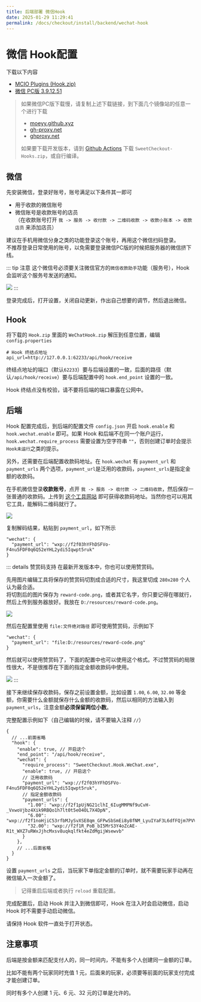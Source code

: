 ```yaml
---
title: 后端部署 微信Hook
date: 2025-01-29 11:29:41
permalink: /docs/checkout/install/backend/wechat-hook
---
```


# 微信 Hook配置

下载以下内容
+ [MCIO Plugins (Hook.zip)](https://plugins.mcio.dev/dl/?repo=SweetCheckout)
+ [微信 PC版 3.9.12.51](https://github.com/tom-snow/wechat-windows-versions/releases/download/v3.9.12.51/WeChatSetup-3.9.12.51.exe)

> 如果微信PC版下载慢，请复制上述下载链接，到下面几个镜像站的任意一个进行下载
> + [moeyy.github.xyz](https://github.moeyy.xyz/)
> + [gh-proxy.net](https://gh-proxy.net/)
> + [ghproxy.net](https://ghproxy.net/)
>
> 如果要下载开发版本，请到 [Github Actions](https://github.com/MrXiaoM/SweetCheckout/actions/workflows/build.yml) 下载 `SweetCheckout-Hooks.zip`，或自行编译。

## 微信

先安装微信，登录好账号，账号满足以下条件其一即可
+ 用于收款的微信账号
+ 微信账号是收款账号的店员  
（在收款账号打开 `我 -> 服务 -> 收付款 -> 二维码收款 -> 收款小账本 -> 收款店员` 来添加店员）

建议在手机用微信分身之类的功能登录这个账号，再用这个微信扫码登录。  
不推荐登录日常使用的账号，以免需要登录微信PC版的时候把服务器的微信挤下线。

::: tip 注意
这个微信号必须要关注微信官方的`微信收款助手`功能（服务号），Hook 会监听这个服务号发送的通知。

![](https://pic1.imgdb.cn/item/67f3f2bce381c3632beea374.png)
:::

登录完成后，打开设置，关闭自动更新，作出自己想要的调节，然后退出微信。

## Hook

将下载的 `Hook.zip` 里面的 `WeChatHook.zip` 解压到任意位置，编辑 `config.properties`
```properties
# Hook 终结点地址
api_url=http://127.0.0.1:62233/api/hook/receive
```
终结点地址的端口（默认`62233`）要与后端设置的一致，后面的路径（默认`/api/hook/receive`）要与后端配置中的 `hook.end_point` 设置的一致。

Hook 终结点没有校验，请不要将后端的端口暴露在公网中。

## 后端

Hook 配置完成后，到后端的配置文件 `config.json` 开启 `hook.enable` 和 `hook.wechat.enable` 即可。如果 Hook 和后端不在同一个账户运行，`hook.wechat.require_process` 需要设置为空字符串 `""`，否则创建订单时会提示`Hook未运行`之类的提示。

另外，还需要在后端配置收款码地址。在 `hook.wechat` 有 `payment_url` 和 `payment_urls` 两个选项，`payment_url`是泛用的收款码，`payment_urls`是指定金额的收款码。

在手机微信登录**收款账号**，点开 `我 -> 服务 -> 收付款 -> 二维码收款`，然后保存一张普通的收款码。上传到 [这个工具网站](https://cli.im/deqr/) 即可获得收款码地址。当然你也可以用其它工具，能解码二维码就行了。

![](https://pic1.imgdb.cn/item/67b04a6ed0e0a243d4ff9528.png)

复制解码结果，粘贴到 `payment_url`，如下所示
```json5
"wechat": {
  "payment_url": "wxp://f2f03hYFhDSFVo-F4nu5FDF0q6Q52eYHL2ydi5Iqwpt5ruk"
}
```

::: details 赞赏码支持
在最新开发版本中，你也可以使用赞赏码。

先用图片编辑工具将保存的赞赏码切割成合适的尺寸，我这里切成 `280x280` 个人认为最合适。  
将切割后的图片保存为 `reward-code.png`，或者其它名字，你只要记得在哪就行，然后上传到服务器放好。我放在 `D:/resources/reward-code.png`。

![](https://pic1.imgdb.cn/item/685b9dee58cb8da5c86fade4.png)

然后在配置里使用 `file:文件绝对路径` 即可使用赞赏码，示例如下
```json5
"wechat": {
  "payment_url": "file:D:/resources/reward-code.png"
}
```

然后就可以使用赞赏码了，下面的配置中也可以使用这个格式。不过赞赏码的局限性很大，不是很推荐在下面的指定金额收款码中使用。

![](https://pic1.imgdb.cn/item/685b9f4758cb8da5c86fae92.png)
:::

接下来继续保存收款码，保存之前设置金额，比如设置 `1.00`, `6.00`, `32.00` 等金额，你需要什么金额就保存什么金额的收款码，然后以相同的方法输入到 `payment_urls`，注意金额**必须保留两位小数**。

完整配置示例如下（自己编辑的时候，请不要输入注释 `//`）
```json5
{
  // ...前面省略
  "hook": {
    "enable": true, // 开启这个
    "end_point": "/api/hook/receive",
    "wechat": {
      "require_process": "SweetCheckout.Hook.WeChat.exe",
      "enable": true, // 开启这个
      // 泛用收款码
      "payment_url": "wxp://f2f03hYFhDSFVo-F4nu5FDF0q6Q52eYHL2ydi5Iqwpt5ruk",
      // 指定金额收款码
      "payment_urls": {
        "1.00": "wxp://f2f1pUjNG21clhI_6IugMMPNf9uCvH-_VxwoVjbz4Xik9RBQo1h7lt0t5eO4OL7X4DpN",
        "6.00": "wxp://f2f1noHjiC53rfbMJySvXSE8qm_GFPwSbSmEi8y8fNM_LyuIYaF3L6dfFQjm7PVVVnwj",
        "32.00": "wxp://f2f1R_PoB_bI5MrS3Y4oZcAE-R1t_WXZ7uRWxJjhcMxsv8uqkqlfkt4eZdMgijWsewvb"
      }
    },
    // ...后面省略
  }
}
```

设置 `payment_urls` 之后，当玩家下单指定金额的订单时，就不需要玩家手动再在微信输入一次金额了。

> 记得重启后端或者执行 `reload` 重载配置。

完成配置后，启动 Hook 并注入到微信即可，Hook 在注入时会启动微信，启动 Hook 时不需要手动启动微信。

请保持 Hook 软件一直处于打开状态。

## 注意事项

后端是按金额来匹配支付人的，同一时间内，不能有多个人创建同一金额的订单。

比如不能有两个玩家同时充值 1 元，后面来的玩家，必须要等前面的玩家支付完成才能创建订单。

同时有多个人创建 1 元、6 元、32 元的订单是允许的。
